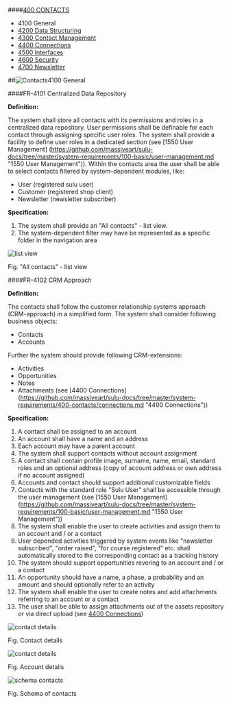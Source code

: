 ####[400 CONTACTS](https://github.com/massiveart/sulu-docs/tree/master/system-requirements/400-contacts "400 CONTACTS")

* 4100 General
* [4200 Data Structuring](https://github.com/massiveart/sulu-docs/tree/master/system-requirements/400-contacts/data-structuring.md "4200 Data Structuring")
* [4300 Contact Management](https://github.com/massiveart/sulu-docs/tree/master/system-requirements/400-contacts/contact-management.md "4300 Contact Management")
* [4400 Connections](https://github.com/massiveart/sulu-docs/tree/master/system-requirements/400-contacts/connections.md "4400 Connections")
* [4500 Interfaces](https://github.com/massiveart/sulu-docs/tree/master/system-requirements/400-contacts/interfaces.md "4500 Interfaces")
* [4600 Security](https://github.com/massiveart/sulu-docs/tree/master/system-requirements/400-contacts/security.md "4600 Security")
* [4700 Newsletter](https://github.com/massiveart/sulu-docs/tree/master/system-requirements/400-contacts/newsletter.md "4700 Newsletter")


##![Contacts](https://raw.github.com/massiveart/sulu-docs/master/system-requirements/images/contacts.png)4100 General

####FR-4101 Centralized Data Repository

**Definition:**

The system shall store all contacts with its permissions and roles in a centralized data repository. User permissions shall be definable for each contact through assigning specific user roles. The system shall provide a facility to define user roles in a dedicated section (see [1550 User Management] (https://github.com/massiveart/sulu-docs/tree/master/system-requirements/100-basic/user-management.md "1550 User Management")). Within the contacts area the user shall be able to select contacts filtered by system-dependent modules, like:

* User (registered sulu user)
* Customer (registered shop client)
* Newsletter (newsletter subscriber)

**Specification:**

1. The system shall provide an "All contacts" - list view.
2. The system-dependent filter may have be represented as a specific folder in the navigation area

![list view](https://raw.github.com/massiveart/sulu-docs/master/system-requirements/images/contact-list.png)

Fig. "All contacts" - list view

####FR-4102 CRM Approach

**Definition:**

The contacts shall follow the customer relationship systems approach (CRM-approach) in a simplified form. The system shall consider following business objects:

* Contacts
* Accounts

Further the system should provide following CRM-extensions:

* Activities
* Opportunities
* Notes
* Attachments (see [4400 Connections] (https://github.com/massiveart/sulu-docs/tree/master/system-requirements/400-contacts/connections.md "4400 Connections"))

**Specification:**

1. A contact shall be assigned to an account
1. An account shall have a name and an address
1. Each account may have a parent account
1. The system shall support contacts without account assignment
1. A contact shall contain profile image, surname, name, email, standard roles and an optional address (copy of account address or own address if no account assigned)
1. Accounts and contact should support additional customizable fields
1. Contacts with the standard role "Sulu User" shall be accessible through the user management (see [1550 User Management] (https://github.com/massiveart/sulu-docs/tree/master/system-requirements/100-basic/user-management.md "1550 User Management"))
1. The system shall enable the user to create activities and assign them to an account and / or a contact
1. User depended activities triggered by system events like "newsletter subscribed", "order raised", "for course registered" etc. shall automatically stored to the corresponding contact as a tracking history
1. The system should support opportunities revering to an account and / or a contact 
1. An opportunity should have a name, a phase, a probability and an amount and should optionally refer to an activity
1. The system shall enable the user to create notes and add attachments referring to an account or a contact 
1. The user shall be able to assign attachments out of the assets repository or via direct upload (see [4400 Connections](https://github.com/massiveart/sulu-docs/tree/master/system-requirements/500-assets/connections.md "4400 Connections"))

![contact details](https://raw.github.com/massiveart/sulu-docs/master/system-requirements/images/contact-details.png)

Fig. Contact details

![contact details](https://raw.github.com/massiveart/sulu-docs/master/system-requirements/images/account-details.png)

Fig. Account details

![schema contacts](https://raw.github.com/massiveart/sulu-docs/master/system-requirements/images/schema-contacts.png)

Fig. Schema of contacts


